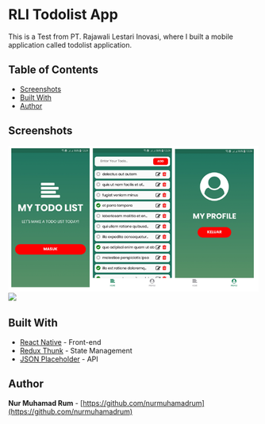 # RLI Todolist App

This is a Test from PT. Rajawali Lestari Inovasi, where I built a mobile application called todolist application.

## Table of Contents

- [Screenshots](#screenshots)
- [Built With](#built-with)
- [Author](#author)

## Screenshots

<img src="docs/screenshots/screenshots1.PNG" />
<img src="docs/screenshots/screenshots2.PNG" />

## Built With

- [React Native](https://facebook.github.io/react-native/) - Front-end
- [Redux Thunk](https://redux.js.org/) - State Management
- [JSON Placeholder](https://jsonplaceholder.typicode.com/) - API

## Author

**Nur Muhamad Rum** - [https://github.com/nurmuhamadrum](https://github.com/nurmuhamadrum)
